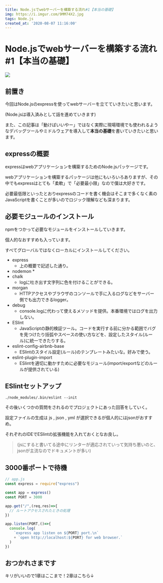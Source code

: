 ```yaml
---
title: Node.jsでwebサーバーを構築する流れ#1【本当の基礎】
img: https://i.imgur.com/9MM74X2.jpg
tags: Node.js
created_at: '2020-08-07 11:16:00'
---
```


# Node.jsでwebサーバーを構築する流れ#1【本当の基礎】
![](https://i.imgur.com/9MM74X2.jpg)

## 前置き
今回はNode.jsのexpressを使ってwebサーバーを立てていきたいと思います。

(Node.jsは導入済みとして話を進めていきます)

また、この記事は「動けばいいやー」ではなく実際に現場環境でも使われるようなデバッグツールやミドルウェアを導入して**本当の基礎**を書いていきたいと思います。

## expressの概要
expressはwebアプリケーションを構築するためのNode.jsパッケージです。

webアプリケーションを構築するパッケージは他にもいろいろありますが、その中でもexpressはとても「柔軟」で「必要最小限」なので僕は大好きです。

必要最低限といったとおりexpressのコードを書く機会はそこまで多くなく素のJavaScriptを書くことが多いのでロジック理解なども深まります。

## 必要モジュールのインストール

npmをつかって必要なモジュールをインストールしていきます。

個人的なおすすめも入っています。

すべてグローバルではなくローカルにインストールしてください。

* express
  * 上の概要で記述した通り。
* nodemon
  * 
* chalk
  * logに吐き出す文字列に色を付けることができる。
* morgan
  * HTTPアクセスやブラウザのコンソールで手に入るログなどをサーバー側でも出力できるlogger。
* debug
  * console.logに代わって使えるメソッドを提供。本番環境ではログを出力しない。
* ESlint
  * JavaScriptの静的検証ツール。コードを実行する前に分かる範囲でバグを見つけたり括弧やスペースの使い方などを、設定したスタイル(ルール)に統一できたりする。
* eslint-config-airbnb-base
  * ESlintのスタイル設定(ルール)のテンプレートみたいな。好みで使う。
* eslint-plugin-import
  * ESlintを適切に動かすために必要なモジュール(import/exportなどのルールが提供されている)

## ESlintセットアップ

```shell
./node_modules/.bin/eslint --init
```
その後いくつかの質問をされるのでプロジェクトにあった回答をしていく。

設定ファイルの生成は js , json , yml が選択できるが個人的にはjsonがおすすめ。

それぞれのIDEでESlintの拡張機能を入れておくとなお良し。

> (jsにすると書いてる途中にリンターが適応されていって気持ち悪いのと、jsonが主流なのでドキュメントが多い)


## 3000番ポートで待機

```javascript
// app.js
const express = require("express")

const app = express()
const PORT = 3000

app.get("/",(req,res)=>{
  // ルートアクセスされたときの処理
})

app.listen(PORT,()=>{
  console.log(
    `express app listen on ${PORT} port.\n`
    + `open http://localhost:${PORT} for web browser.`
  )
})

```

## おつかれさまです
キリがいいので1章はここまで！2章はこちら↓
